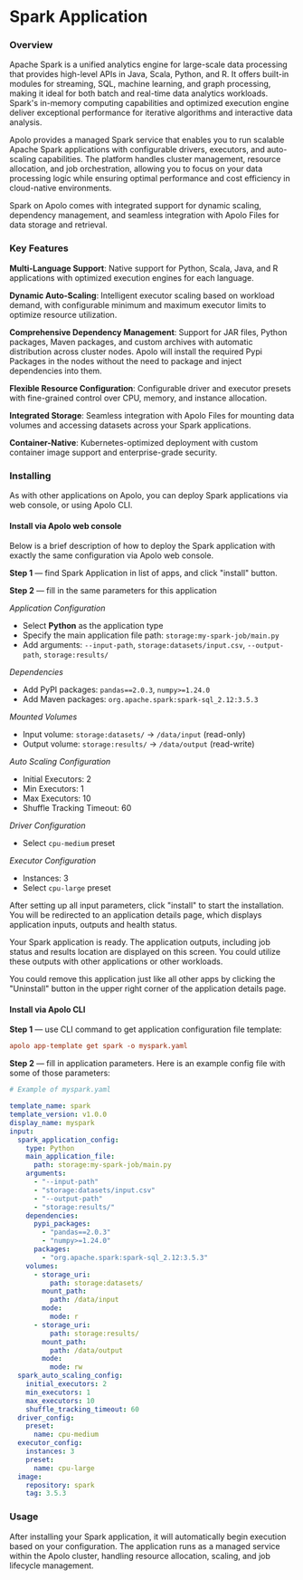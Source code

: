 # Spark Application

### Overview

Apache Spark is a unified analytics engine for large-scale data processing that provides high-level APIs in Java, Scala, Python, and R. It offers built-in modules for streaming, SQL, machine learning, and graph processing, making it ideal for both batch and real-time data analytics workloads. Spark's in-memory computing capabilities and optimized execution engine deliver exceptional performance for iterative algorithms and interactive data analysis.

Apolo provides a managed Spark service that enables you to run scalable Apache Spark applications with configurable drivers, executors, and auto-scaling capabilities. The platform handles cluster management, resource allocation, and job orchestration, allowing you to focus on your data processing logic while ensuring optimal performance and cost efficiency in cloud-native environments.

Spark on Apolo comes with integrated support for dynamic scaling, dependency management, and seamless integration with Apolo Files for data storage and retrieval.

### Key Features

**Multi-Language Support**: Native support for Python, Scala, Java, and R applications with optimized execution engines for each language.

**Dynamic Auto-Scaling**: Intelligent executor scaling based on workload demand, with configurable minimum and maximum executor limits to optimize resource utilization.

**Comprehensive Dependency Management**: Support for JAR files, Python packages, Maven packages, and custom archives with automatic distribution across cluster nodes. Apolo will install the required Pypi Packages in the nodes without the need to package and inject dependencies into them.

**Flexible Resource Configuration**: Configurable driver and executor presets with fine-grained control over CPU, memory, and instance allocation.

**Integrated Storage**: Seamless integration with Apolo Files for mounting data volumes and accessing datasets across your Spark applications.

**Container-Native**: Kubernetes-optimized deployment with custom container image support and enterprise-grade security.

### Installing

As with other applications on Apolo, you can deploy Spark applications via web console, or using Apolo CLI.

#### Install via Apolo web console

Below is a brief description of how to deploy the Spark application with exactly the same configuration via Apolo web console.

**Step 1** — find Spark Application in list of apps, and click "install" button.

**Step 2** — fill in the same parameters for this application

_Application Configuration_

* Select **Python** as the application type
* Specify the main application file path: `storage:my-spark-job/main.py`
* Add arguments: `--input-path`, `storage:datasets/input.csv`, `--output-path`, `storage:results/`

_Dependencies_

* Add PyPI packages: `pandas==2.0.3`, `numpy>=1.24.0`&#x20;
* Add Maven packages: `org.apache.spark:spark-sql_2.12:3.5.3`

_Mounted Volumes_

* Input volume: `storage:datasets/` → `/data/input` (read-only)
* Output volume: `storage:results/` → `/data/output` (read-write)

_Auto Scaling Configuration_

* Initial Executors: 2
* Min Executors: 1
* Max Executors: 10
* Shuffle Tracking Timeout: 60

_Driver Configuration_

* Select `cpu-medium` preset

_Executor Configuration_

* Instances: 3
* Select `cpu-large` preset

After setting up all input parameters, click "install" to start the installation. You will be redirected to an application details page, which displays application inputs, outputs and health status.

Your Spark application is ready. The application outputs, including job status and results location are displayed on this screen. You could utilize these outputs with other applications or other workloads.

You could remove this application just like all other apps by clicking the "Uninstall" button in the upper right corner of the application details page.

#### Install via Apolo CLI

**Step 1** — use CLI command to get application configuration file template:

```ini
apolo app-template get spark -o myspark.yaml 
```

**Step 2** — fill in application parameters. Here is an example config file with some of those parameters:

```yaml
# Example of myspark.yaml

template_name: spark
template_version: v1.0.0
display_name: myspark
input:
  spark_application_config:
    type: Python
    main_application_file:
      path: storage:my-spark-job/main.py
    arguments:
      - "--input-path"
      - "storage:datasets/input.csv"
      - "--output-path"
      - "storage:results/"
    dependencies:
      pypi_packages:
        - "pandas==2.0.3"
        - "numpy>=1.24.0"
      packages:
        - "org.apache.spark:spark-sql_2.12:3.5.3"
    volumes:
      - storage_uri:
          path: storage:datasets/
        mount_path:
          path: /data/input
        mode:
          mode: r
      - storage_uri:
          path: storage:results/
        mount_path:
          path: /data/output
        mode:
          mode: rw
  spark_auto_scaling_config:
    initial_executors: 2
    min_executors: 1
    max_executors: 10
    shuffle_tracking_timeout: 60
  driver_config:
    preset:
      name: cpu-medium
  executor_config:
    instances: 3
    preset:
      name: cpu-large
  image:
    repository: spark
    tag: 3.5.3
```

### Usage

After installing your Spark application, it will automatically begin execution based on your configuration. The application runs as a managed service within the Apolo cluster, handling resource allocation, scaling, and job lifecycle management.
